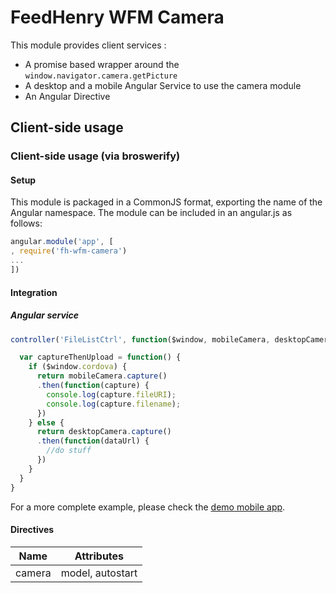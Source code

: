 # FeedHenry WFM Camera

This module provides client services :
- A promise based wrapper around the `window.navigator.camera.getPicture`
- A desktop and a mobile Angular Service to use the camera module
- An Angular Directive

## Client-side usage

### Client-side usage (via broswerify)

#### Setup
This module is packaged in a CommonJS format, exporting the name of the Angular namespace.  The module can be included in an angular.js as follows:

```javascript
angular.module('app', [
, require('fh-wfm-camera')
...
])
```

#### Integration

##### Angular service


```javascript
controller('FileListCtrl', function($window, mobileCamera, desktopCamera) {

  var captureThenUpload = function() {
    if ($window.cordova) {
      return mobileCamera.capture()
      .then(function(capture) {
        console.log(capture.fileURI);
        console.log(capture.filename);
      })
    } else {
      return desktopCamera.capture()
      .then(function(dataUrl) {
        //do stuff
      })
    }
  }
}
```

For a more complete example, please check the [demo mobile app](https://github.com/feedhenry-staff/wfm-mobile/blob/master/src/app/file/file.js).


#### Directives

| Name | Attributes |
| ---- | ----------- |
| camera | model, autostart |
